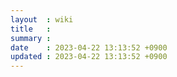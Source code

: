 ```yaml
---
layout  : wiki
title   : 
summary : 
date    : 2023-04-22 13:13:52 +0900
updated : 2023-04-22 13:13:52 +0900
---
```


### 
